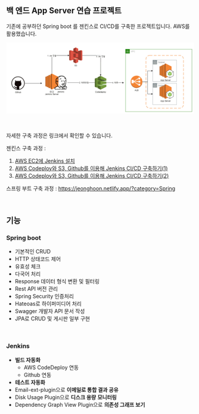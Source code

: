 ## 백 엔드 App Server 연습 프로젝트

기존에 공부하던 Spring boot 를 젠킨스로 CI/CD를 구축한 프로젝트입니다. AWS를 활용했습니다.

![image-20201229201702453](README.assets/image-20201229201702453.png)

<br/>

자세한 구축 과정은 링크에서 확인할 수 있습니다.

젠킨스 구축 과정 :

1. [AWS EC2에 Jenkins 설치](https://jeonghoon.netlify.app/Jenkins/aws_jenkins/)
2. [AWS Codeploy와 S3, Github를 이용해 Jenkins CI/CD 구축하기(1)](https://jeonghoon.netlify.app/Jenkins/jenkins-codedeploy/)
3. [AWS Codeploy와 S3, Github를 이용해 Jenkins CI/CD 구축하기(2)](https://jeonghoon.netlify.app/Jenkins/jenkins-codedeploy2/)

스프링 부트 구축 과정 : https://jeonghoon.netlify.app/?category=Spring

<br/>

## 기능

### Spring boot

- 기본적인 CRUD
- HTTP 상태코드 제어
- 유효성 체크
- 다국어 처리
- Response 데이터 형식 변환 및 필터링
- Rest API 버전 관리
- Spring Security 인증처리
- Hateoas로 하이퍼미디어 처리
- Swagger 개발자 API 문서 작성
- JPA로 CRUD 및 게시판 일부 구현

<br/>

### Jenkins

- **빌드 자동화**
  - AWS CodeDeploy 연동
  - Github 연동
- **테스트 자동화**
- Email-ext-plugin으로 **이메일로 통합 결과 공유**
- Disk Usage Plugin으로 **디스크 용량**  **모니터링**
- Dependency Graph View Plugin으로 **의존성 그래프 보기**

